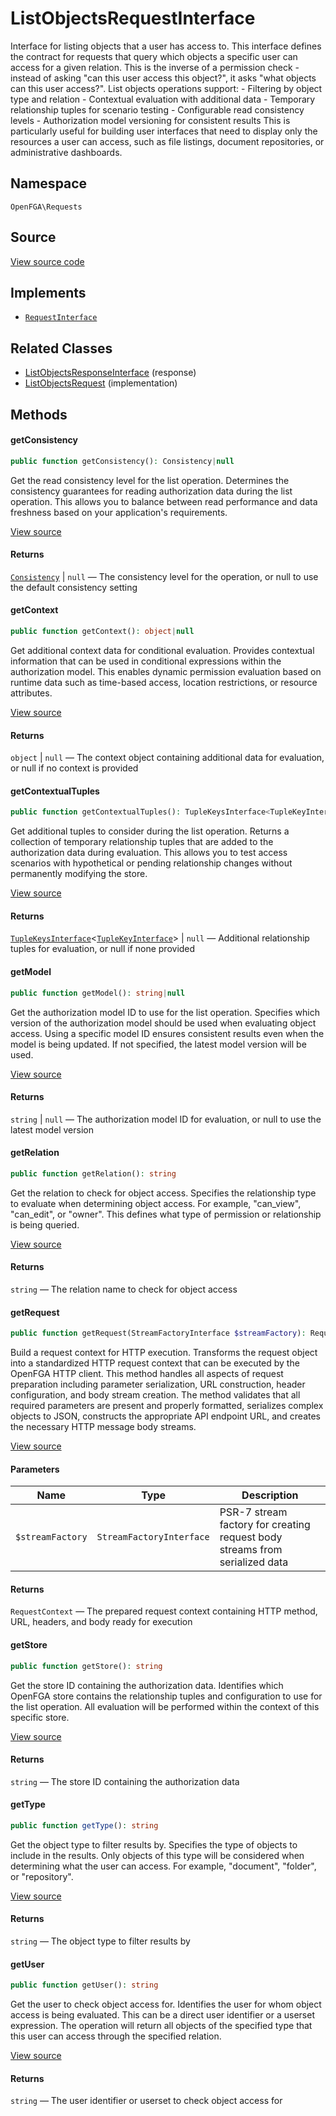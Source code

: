 # ListObjectsRequestInterface

Interface for listing objects that a user has access to. This interface defines the contract for requests that query which objects a specific user can access for a given relation. This is the inverse of a permission check - instead of asking &quot;can this user access this object?&quot;, it asks &quot;what objects can this user access?&quot;. List objects operations support: - Filtering by object type and relation - Contextual evaluation with additional data - Temporary relationship tuples for scenario testing - Configurable read consistency levels - Authorization model versioning for consistent results This is particularly useful for building user interfaces that need to display only the resources a user can access, such as file listings, document repositories, or administrative dashboards.

## Namespace
`OpenFGA\Requests`

## Source
[View source code](https://github.com/evansims/openfga-php/blob/main/src/Requests/ListObjectsRequestInterface.php)

## Implements
* [`RequestInterface`](RequestInterface.md)

## Related Classes
* [ListObjectsResponseInterface](Responses/ListObjectsResponseInterface.md) (response)
* [ListObjectsRequest](Requests/ListObjectsRequest.md) (implementation)

## Methods

#### getConsistency

```php
public function getConsistency(): Consistency|null
```

Get the read consistency level for the list operation. Determines the consistency guarantees for reading authorization data during the list operation. This allows you to balance between read performance and data freshness based on your application&#039;s requirements.

[View source](https://github.com/evansims/openfga-php/blob/main/src/Requests/ListObjectsRequestInterface.php#L46)

#### Returns
[`Consistency`](Models/Enums/Consistency.md) &#124; `null` — The consistency level for the operation, or null to use the default consistency setting
#### getContext

```php
public function getContext(): object|null
```

Get additional context data for conditional evaluation. Provides contextual information that can be used in conditional expressions within the authorization model. This enables dynamic permission evaluation based on runtime data such as time-based access, location restrictions, or resource attributes.

[View source](https://github.com/evansims/openfga-php/blob/main/src/Requests/ListObjectsRequestInterface.php#L58)

#### Returns
`object` &#124; `null` — The context object containing additional data for evaluation, or null if no context is provided
#### getContextualTuples

```php
public function getContextualTuples(): TupleKeysInterface<TupleKeyInterface>|null
```

Get additional tuples to consider during the list operation. Returns a collection of temporary relationship tuples that are added to the authorization data during evaluation. This allows you to test access scenarios with hypothetical or pending relationship changes without permanently modifying the store.

[View source](https://github.com/evansims/openfga-php/blob/main/src/Requests/ListObjectsRequestInterface.php#L70)

#### Returns
[`TupleKeysInterface`](Models/Collections/TupleKeysInterface.md)&lt;[`TupleKeyInterface`](Models/TupleKeyInterface.md)&gt; &#124; `null` — Additional relationship tuples for evaluation, or null if none provided
#### getModel

```php
public function getModel(): string|null
```

Get the authorization model ID to use for the list operation. Specifies which version of the authorization model should be used when evaluating object access. Using a specific model ID ensures consistent results even when the model is being updated. If not specified, the latest model version will be used.

[View source](https://github.com/evansims/openfga-php/blob/main/src/Requests/ListObjectsRequestInterface.php#L82)

#### Returns
`string` &#124; `null` — The authorization model ID for evaluation, or null to use the latest model version
#### getRelation

```php
public function getRelation(): string
```

Get the relation to check for object access. Specifies the relationship type to evaluate when determining object access. For example, &quot;can_view&quot;, &quot;can_edit&quot;, or &quot;owner&quot;. This defines what type of permission or relationship is being queried.

[View source](https://github.com/evansims/openfga-php/blob/main/src/Requests/ListObjectsRequestInterface.php#L93)

#### Returns
`string` — The relation name to check for object access
#### getRequest

```php
public function getRequest(StreamFactoryInterface $streamFactory): RequestContext
```

Build a request context for HTTP execution. Transforms the request object into a standardized HTTP request context that can be executed by the OpenFGA HTTP client. This method handles all aspects of request preparation including parameter serialization, URL construction, header configuration, and body stream creation. The method validates that all required parameters are present and properly formatted, serializes complex objects to JSON, constructs the appropriate API endpoint URL, and creates the necessary HTTP message body streams.

[View source](https://github.com/evansims/openfga-php/blob/main/src/Requests/RequestInterface.php#L57)

#### Parameters
| Name             | Type                     | Description                                                                 |
| ---------------- | ------------------------ | --------------------------------------------------------------------------- |
| `$streamFactory` | `StreamFactoryInterface` | PSR-7 stream factory for creating request body streams from serialized data |

#### Returns
`RequestContext` — The prepared request context containing HTTP method, URL, headers, and body ready for execution
#### getStore

```php
public function getStore(): string
```

Get the store ID containing the authorization data. Identifies which OpenFGA store contains the relationship tuples and configuration to use for the list operation. All evaluation will be performed within the context of this specific store.

[View source](https://github.com/evansims/openfga-php/blob/main/src/Requests/ListObjectsRequestInterface.php#L104)

#### Returns
`string` — The store ID containing the authorization data
#### getType

```php
public function getType(): string
```

Get the object type to filter results by. Specifies the type of objects to include in the results. Only objects of this type will be considered when determining what the user can access. For example, &quot;document&quot;, &quot;folder&quot;, or &quot;repository&quot;.

[View source](https://github.com/evansims/openfga-php/blob/main/src/Requests/ListObjectsRequestInterface.php#L115)

#### Returns
`string` — The object type to filter results by
#### getUser

```php
public function getUser(): string
```

Get the user to check object access for. Identifies the user for whom object access is being evaluated. This can be a direct user identifier or a userset expression. The operation will return all objects of the specified type that this user can access through the specified relation.

[View source](https://github.com/evansims/openfga-php/blob/main/src/Requests/ListObjectsRequestInterface.php#L127)

#### Returns
`string` — The user identifier or userset to check object access for
